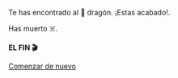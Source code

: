 Te has encontrado al 🐉 dragón. ¡Estas acabado!.

Has muerto ☠️.

**EL FIN 🎬**

[Comenzar de nuevo](../begin-journey.md)
